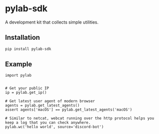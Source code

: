 # pylab-sdk
A development kit that collects simple utilities.

## Installation

```bash
pip install pylab-sdk
```

## Example
```
import pylab


# Get your public IP
ip = pylab.get_ip()

# Get latest user agent of modern browser
agents = pylab.get_latest_agents()
assert agents['macOS'] == pylab.get_latest_agents('macOS')

# Similar to netcat, webcat running over the http protocol helps you keep a log that you can check anywhere.
pylab.wc('hello world', source='discord-bot')

```
